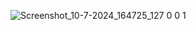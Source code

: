 ![Screenshot_10-7-2024_164725_127 0 0 1](https://github.com/Mufeedkm010/subscription-page/assets/166125773/20086027-ddf4-454c-96ab-f6b6a6c1d3a0)
